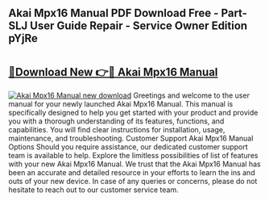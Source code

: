 ## Akai Mpx16 Manual PDF Download Free - Part-SLJ User Guide Repair - Service Owner Edition pYjRe

# <h2><a href="http://cf1243.oget.top/?id=Akai+Mpx16+Manual">🔗Download New 👉🔴 Akai Mpx16 Manual</a></h2>

[![Akai Mpx16 Manual new download](https://i.imgur.com/5g1atiW.png)](http://cf1243.oget.top/?id=Akai+Mpx16+Manual)
Greetings and welcome to the user manual for your newly launched Akai Mpx16 Manual. This manual is specifically designed to help you get started with your product and provide you with a thorough understanding of its features, functions, and capabilities. You will find clear instructions for installation, usage, maintenance, and troubleshooting. Customer Support Akai Mpx16 Manual Options Should you require assistance, our dedicated customer support team is available to help. Explore the limitless possibilities of list of features with your new Akai Mpx16 Manual. We trust that the Akai Mpx16 Manual has been an accurate and detailed resource in your efforts to learn the ins and outs of your new device. In case of any queries or concerns, please do not hesitate to reach out to our customer service team.
